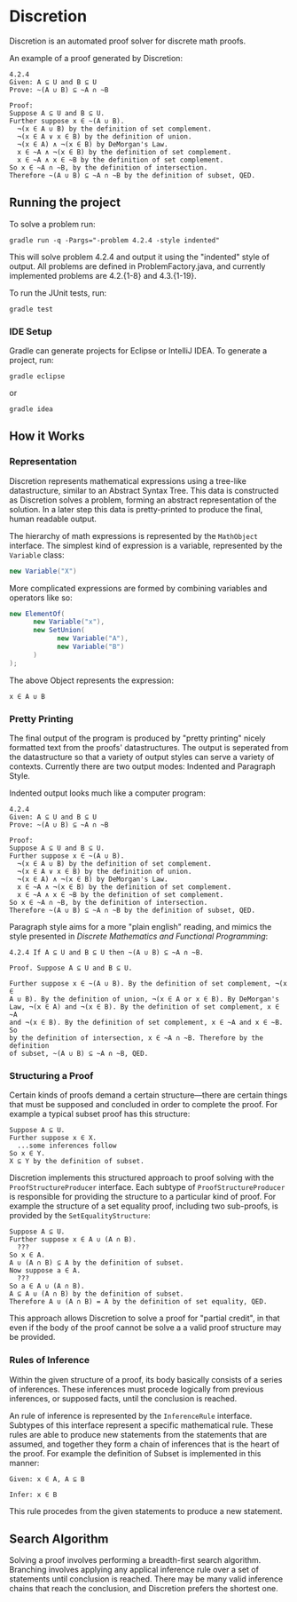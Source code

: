 Discretion
==========

Discretion is an automated proof solver for discrete math proofs.

An example of a proof generated by Discretion:

```
4.2.4
Given: A ⊆ U and B ⊆ U
Prove: ~(A ∪ B) ⊆ ~A ∩ ~B

Proof:
Suppose A ⊆ U and B ⊆ U.
Further suppose x ∈ ~(A ∪ B).
  ¬(x ∈ A ∪ B) by the definition of set complement.
  ¬(x ∈ A ∨ x ∈ B) by the definition of union.
  ¬(x ∈ A) ∧ ¬(x ∈ B) by DeMorgan's Law.
  x ∈ ~A ∧ ¬(x ∈ B) by the definition of set complement.
  x ∈ ~A ∧ x ∈ ~B by the definition of set complement.
So x ∈ ~A ∩ ~B, by the definition of intersection.
Therefore ~(A ∪ B) ⊆ ~A ∩ ~B by the definition of subset, QED.
```

## Running the project

To solve a problem run:

```
gradle run -q -Pargs="-problem 4.2.4 -style indented"
```

This will solve problem 4.2.4 and output it using the "indented" style of output. All problems are defined in ProblemFactory.java, and currently implemented problems are 4.2.{1-8} and 4.3.{1-19}.

To run the JUnit tests, run:

```
gradle test
```

### IDE Setup

Gradle can generate projects for Eclipse or IntelliJ IDEA. To generate a project, run:

```
gradle eclipse
```

or

```
gradle idea
```

## How it Works

### Representation

Discretion represents mathematical expressions using a tree-like datastructure, similar to an Abstract Syntax Tree. This data is constructed as Discretion solves a problem, forming an abstract representation of the solution. In a later step this data is pretty-printed to produce the final, human readable output.

The hierarchy of math expressions is represented by the `MathObject` interface. The simplest kind of expression is a variable, represented by the `Variable` class:

```Java
new Variable("X")
```

More complicated expressions are formed by combining variables and operators like so:

```Java
new ElementOf(
      new Variable("x"),
      new SetUnion(
            new Variable("A"),
            new Variable("B")
      )
);
```

The above Object represents the expression:

```
x ∈ A ∪ B
```

### Pretty Printing

The final output of the program is produced by "pretty printing" nicely formatted text from the proofs' datastructures. The output is seperated from the datastructure so that a variety of output styles can serve a variety of contexts. Currently there are two output modes: Indented and Paragraph Style.

Indented output looks much like a computer program:

```
4.2.4
Given: A ⊆ U and B ⊆ U
Prove: ~(A ∪ B) ⊆ ~A ∩ ~B

Proof:
Suppose A ⊆ U and B ⊆ U.
Further suppose x ∈ ~(A ∪ B).
  ¬(x ∈ A ∪ B) by the definition of set complement.
  ¬(x ∈ A ∨ x ∈ B) by the definition of union.
  ¬(x ∈ A) ∧ ¬(x ∈ B) by DeMorgan's Law.
  x ∈ ~A ∧ ¬(x ∈ B) by the definition of set complement.
  x ∈ ~A ∧ x ∈ ~B by the definition of set complement.
So x ∈ ~A ∩ ~B, by the definition of intersection.
Therefore ~(A ∪ B) ⊆ ~A ∩ ~B by the definition of subset, QED.
```

Paragraph style aims for a more "plain english" reading, and mimics the style presented in *Discrete Mathematics and Functional Programming*:

```
4.2.4 If A ⊆ U and B ⊆ U then ~(A ∪ B) ⊆ ~A ∩ ~B.

Proof. Suppose A ⊆ U and B ⊆ U.

Further suppose x ∈ ~(A ∪ B). By the definition of set complement, ¬(x ∈
A ∪ B). By the definition of union, ¬(x ∈ A or x ∈ B). By DeMorgan's
Law, ¬(x ∈ A) and ¬(x ∈ B). By the definition of set complement, x ∈ ~A
and ¬(x ∈ B). By the definition of set complement, x ∈ ~A and x ∈ ~B. So
by the definition of intersection, x ∈ ~A ∩ ~B. Therefore by the definition
of subset, ~(A ∪ B) ⊆ ~A ∩ ~B, QED.
```

### Structuring a Proof

Certain kinds of proofs demand a certain structure—there are certain things that must be supposed and concluded in order to complete the proof. For example a typical subset proof has this structure:

```
Suppose A ⊆ U.
Further suppose x ∈ X.
  ...some inferences follow
So x ∈ Y.
X ⊆ Y by the definition of subset.
```

Discretion implements this structured approach to proof solving with the `ProofStructureProducer` interface. Each subtype of `ProofStructureProducer` is responsible for providing the structure to a particular kind of proof. For example the structure of a set equality proof, including two sub-proofs, is provided by the `SetEqualityStructure`:

```
Suppose A ⊆ U.
Further suppose x ∈ A ∪ (A ∩ B).
  ???
So x ∈ A.
A ∪ (A ∩ B) ⊆ A by the definition of subset.
Now suppose a ∈ A.
  ???
So a ∈ A ∪ (A ∩ B).
A ⊆ A ∪ (A ∩ B) by the definition of subset.
Therefore A ∪ (A ∩ B) = A by the definition of set equality, QED.
```

This approach allows Discretion to solve a proof for "partial credit", in that even if the body of the proof cannot be solve a a valid proof structure may be provided. 

### Rules of Inference

Within the given structure of a proof, its body basically consists of a series of inferences. These inferences must procede logically from previous inferences, or supposed facts, until the conclusion is reached.

An rule of inference is represented by the `InferenceRule` interface. Subtypes of this interface represent a specific mathematical rule. These rules are able to produce new statements from the statements that are assumed, and together they form a chain of inferences that is the heart of the proof. For example the definition of Subset is implemented in this manner:

```
Given: x ∈ A, A ⊆ B

Infer: x ∈ B
```

This rule procedes from the given statements to produce a new statement.

## Search Algorithm

Solving a proof involves performing a breadth-first search algorithm. Branching involves applying any applical inference rule over a set of statements until conclusion is reached. There may be many valid inference chains that reach the conclusion, and Discretion prefers the shortest one.
